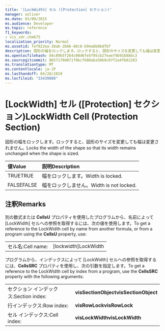 ```yaml
---
title: '[LockWidth] セル ([Protection] セクション)'
manager: soliver
ms.date: 03/09/2015
ms.audience: Developer
ms.topic: reference
f1_keywords:
- vis_sdr.chm675
localization_priority: Normal
ms.assetid: fef022ea-38ab-2b66-60c8-b94a6b0bdfbf
description: 図形の幅をロックします。ロックすると、図形のサイズを変更しても幅は変更されません。
ms.openlocfilehash: 84c89b5f264c00d6fe5f95cb27eae74b91b88dc3
ms.sourcegitcommit: 8657170d071f9bcf680aba50b9c07f2a4fb82283
ms.translationtype: MT
ms.contentlocale: ja-JP
ms.lasthandoff: 04/28/2019
ms.locfileid: "33439808"
---
```

# <a name="lockwidth-cell-protection-section"></a><span data-ttu-id="e296f-103">[LockWidth] セル ([Protection] セクション)</span><span class="sxs-lookup"><span data-stu-id="e296f-103">LockWidth Cell (Protection Section)</span></span>

<span data-ttu-id="e296f-104">図形の幅をロックします。ロックすると、図形のサイズを変更しても幅は変更されません。</span><span class="sxs-lookup"><span data-stu-id="e296f-104">Locks the width of the shape so that its width remains unchanged when the shape is sized.</span></span>
  
|<span data-ttu-id="e296f-105">**値**</span><span class="sxs-lookup"><span data-stu-id="e296f-105">**Value**</span></span>|<span data-ttu-id="e296f-106">**説明**</span><span class="sxs-lookup"><span data-stu-id="e296f-106">**Description**</span></span>|
|:-----|:-----|
| <span data-ttu-id="e296f-107">TRUE</span><span class="sxs-lookup"><span data-stu-id="e296f-107">TRUE</span></span>  <br/> | <span data-ttu-id="e296f-108">幅をロックします。</span><span class="sxs-lookup"><span data-stu-id="e296f-108">Width is locked.</span></span>  <br/> |
| <span data-ttu-id="e296f-109">FALSE</span><span class="sxs-lookup"><span data-stu-id="e296f-109">FALSE</span></span>  <br/> | <span data-ttu-id="e296f-110">幅をロックしません。</span><span class="sxs-lookup"><span data-stu-id="e296f-110">Width is not locked.</span></span>  <br/> |
   
## <a name="remarks"></a><span data-ttu-id="e296f-111">注釈</span><span class="sxs-lookup"><span data-stu-id="e296f-111">Remarks</span></span>

<span data-ttu-id="e296f-112">別の数式または **CellsU** プロパティを使用したプログラムから、名前によって [LockWidth] セルへの参照を取得するには、次の値を使用します。</span><span class="sxs-lookup"><span data-stu-id="e296f-112">To get a reference to the LockWidth cell by name from another formula, or from a program using the **CellsU** property, use:</span></span> 
  
|||
|:-----|:-----|
| <span data-ttu-id="e296f-113">セル名:</span><span class="sxs-lookup"><span data-stu-id="e296f-113">Cell name:</span></span>  <br/> | <span data-ttu-id="e296f-114">[lockwidth]</span><span class="sxs-lookup"><span data-stu-id="e296f-114">LockWidth</span></span>  <br/> |
   
<span data-ttu-id="e296f-115">プログラムから、インデックスによって [LockWidth] セルへの参照を取得するには、**CellsSRC** プロパティを使用し、次の引数を指定します。</span><span class="sxs-lookup"><span data-stu-id="e296f-115">To get a reference to the LockWidth cell by index from a program, use the **CellsSRC** property with the following arguments:</span></span> 
  
|||
|:-----|:-----|
| <span data-ttu-id="e296f-116">セクション インデックス:</span><span class="sxs-lookup"><span data-stu-id="e296f-116">Section index:</span></span>  <br/> |<span data-ttu-id="e296f-117">**visSectionObject**</span><span class="sxs-lookup"><span data-stu-id="e296f-117">**visSectionObject**</span></span> <br/> |
| <span data-ttu-id="e296f-118">行インデックス:</span><span class="sxs-lookup"><span data-stu-id="e296f-118">Row index:</span></span>  <br/> |<span data-ttu-id="e296f-119">**visRowLock**</span><span class="sxs-lookup"><span data-stu-id="e296f-119">**visRowLock**</span></span> <br/> |
| <span data-ttu-id="e296f-120">セル インデックス:</span><span class="sxs-lookup"><span data-stu-id="e296f-120">Cell index:</span></span>  <br/> |<span data-ttu-id="e296f-121">**visLockWidth**</span><span class="sxs-lookup"><span data-stu-id="e296f-121">**visLockWidth**</span></span> <br/> |
   

